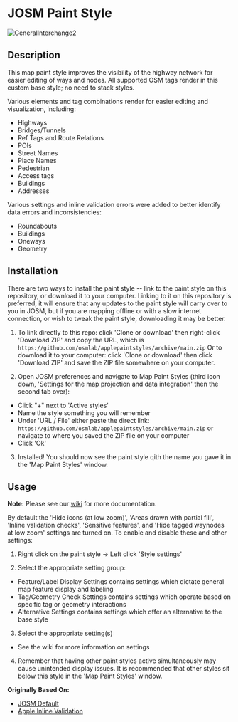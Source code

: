 # JOSM Paint Style

![GeneralInterchange2](https://github.com/osmlab/applepaintstyles/blob/images/images/GeneralInterchange2.png)

## Description

This map paint style improves the visibility of the highway network for easier editing of ways and nodes. All supported OSM tags render in this custom base style; no need to stack styles. 

Various elements and tag combinations render for easier editing and visualization, including:
- Highways
- Bridges/Tunnels
- Ref Tags and Route Relations
- POIs
- Street Names
- Place Names
- Pedestrian
- Access tags
- Buildings
- Addresses

Various settings and inline validation errors were added to better identify data errors and inconsistencies:
- Roundabouts
- Buildings
- Oneways
- Geometry

## Installation

There are two ways to install the paint style -- link to the paint style on this repository, or download it to your computer. Linking to it on this repository is preferred, it will ensure that any updates to the paint style will carry over to you in JOSM, but if you are mapping offline or with a slow internet connection, or wish to tweak the paint style, downloading it may be better.

1. To link directly to this repo: click 'Clone or download' then right-click 'Download ZIP' and copy the URL, which is ```https://github.com/osmlab/applepaintstyles/archive/main.zip```
Or to download it to your computer: click 'Clone or download' then click 'Download ZIP' and save the ZIP file somewhere on your computer.

2. Open JOSM preferences and navigate to Map Paint Styles (third icon down, 'Settings for the map projection and data integration' then the second tab over):
  - Click "+" next to 'Active styles'
  - Name the style something you will remember
  - Under 'URL / File' either paste the direct link: ```https://github.com/osmlab/applepaintstyles/archive/main.zip``` or navigate to where you saved the ZIP file on your computer
  - Click 'Ok'

3. Installed! You should now see the paint style qith the name you gave it in the 'Map Paint Styles' window.

## Usage

**Note:** Please see our [wiki](https://github.com/osmlab/applepaintstyles/wiki/JOSM-MapCSS-Paint-Style-Wiki) for more documentation.

By default the 'Hide icons (at low zoom)', 'Areas drawn with partial fill', 'Inline validation checks', 'Sensitive features', and 'Hide tagged waynodes at low zoom' settings are turned on. To enable and disable these and other settings: 
1. Right click on the paint style -> Left click 'Style settings'

2. Select the appropriate setting group:
  - Feature/Label Display Settings contains settings which dictate general map feature display and labeling
  - Tag/Geometry Check Settings contains settings which operate based on specific tag or geometry interactions
  - Alternative Settings contains settings which offer an alternative to the base style

3. Select the appropriate setting(s)
  - See the wiki for more information on settings

4. Remember that having other paint styles active simultaneously may cause unintended display issues. It is recommended that other styles sit below this style in the 'Map Paint Styles' window.

**Originally Based On:**

* [JOSM Default](https://josm.openstreetmap.de/wiki/Styles)
* [Apple Inline Validation](https://github.com/osmlab/appledata/wiki/Inline-Validation-Paint-Style-Information)